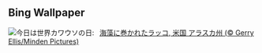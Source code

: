 ## Bing Wallpaper
![](https://www.bing.com/th?id=OHR.KelpOtter_JA-JP0838803999_UHD.jpg&w=1000)今日は世界カワウソの日:&nbsp;&ensp;[海藻に巻かれたラッコ, 米国 アラスカ州 (© Gerry Ellis/Minden Pictures)](https://www.bing.com/th?id=OHR.KelpOtter_JA-JP0838803999_UHD.jpg)
<br><br/>
